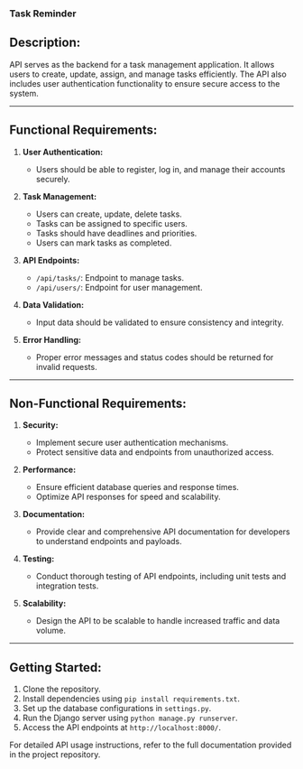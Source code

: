 ### Task Reminder

## Description:
API serves as the backend for a task management application. It allows users to create, update, assign, and manage tasks efficiently. The API also includes user authentication functionality to ensure secure access to the system.

---

## Functional Requirements:
1. **User Authentication:**
   - Users should be able to register, log in, and manage their accounts securely.
  
2. **Task Management:**
   - Users can create, update, delete tasks.
   - Tasks can be assigned to specific users.
   - Tasks should have deadlines and priorities.
   - Users can mark tasks as completed.

3. **API Endpoints:**
   - `/api/tasks/`: Endpoint to manage tasks.
   - `/api/users/`: Endpoint for user management.
  
4. **Data Validation:**
   - Input data should be validated to ensure consistency and integrity.

5. **Error Handling:**
   - Proper error messages and status codes should be returned for invalid requests.

---

## Non-Functional Requirements:
1. **Security:**
   - Implement secure user authentication mechanisms.
   - Protect sensitive data and endpoints from unauthorized access.

2. **Performance:**
   - Ensure efficient database queries and response times.
   - Optimize API responses for speed and scalability.

3. **Documentation:**
   - Provide clear and comprehensive API documentation for developers to understand endpoints and payloads.

4. **Testing:**
   - Conduct thorough testing of API endpoints, including unit tests and integration tests.
  
5. **Scalability:**
   - Design the API to be scalable to handle increased traffic and data volume.

---

## Getting Started:
1. Clone the repository.
2. Install dependencies using `pip install requirements.txt`.
3. Set up the database configurations in `settings.py`.
4. Run the Django server using `python manage.py runserver`.
5. Access the API endpoints at `http://localhost:8000/`.

For detailed API usage instructions, refer to the full documentation provided in the project repository.
